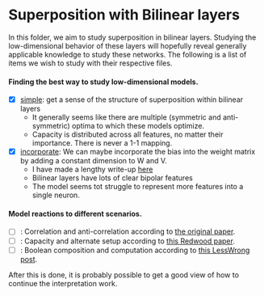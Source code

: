 # Superposition with Bilinear layers

In this folder, we aim to study superposition in bilinear layers. Studying the low-dimensional behavior of these layers will hopefully reveal generally applicable knowledge to study these networks. The following is a list of items we wish to study with their respective files.

#### Finding the best way to study low-dimensional models.
- [x] [simple](./simple.py): get a sense of the structure of superposition within bilinear layers
  - It generally seems like there are multiple (symmetric and anti-symmetric) optima to which these models optimize.
  - Capacity is distributed across all features, no matter their importance. There is never a 1-1 mapping.
- [x] [incorporate](./incorporate.py): We can maybe incorporate the bias into the weight matrix by adding a constant dimension to W and V.
  - I have made a lengthy write-up [here](./biases.md)
  - Bilinear layers have lots of clear bipolar features
  - The model seems tot struggle to represent more features into a single neuron.

#### Model reactions to different scenarios.
- [ ] : Correlation and anti-correlation according to [the original paper](https://transformer-circuits.pub/2022/toy_model/index.html).
- [ ] : Capacity and alternate setup according to [this Redwood paper](https://arxiv.org/abs/2210.01892).
- [ ] : Boolean composition and computation according to [this LessWrong post](https://www.lesswrong.com/posts/2roZtSr5TGmLjXMnT/toward-a-mathematical-framework-for-computation-in).

After this is done, it is probably possible to get a good view of how to continue the interpretation work.
